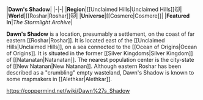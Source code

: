 |**Dawn's Shadow**|
|-|-|
|**Region**|[[Unclaimed Hills\|Unclaimed Hills]]🐱︎|
|**World**|[[Roshar\|Roshar]]🐱︎|
|**Universe**|[[Cosmere\|Cosmere]]|
|**Featured In**|*The Stormlight Archive*|

**Dawn's Shadow** is a location, presumably a settlement, on the coast of far eastern [[Roshar\|Roshar]].
It is located east of the [[Unclaimed Hills\|Unclaimed Hills]], on a sea connected to the [[Ocean of Origins\|Ocean of Origins]]. It is situated in the former [[Silver Kingdoms\|Silver Kingdom]] of [[Natanatan\|Natanatan]]. The nearest population center is the city-state of [[New Natanan\|New Natanan]].
Although eastern Roshar has been described as a "crumbling" empty wasteland, Dawn's Shadow is known to some mapmakers in [[Alethkar\|Alethkar]].



https://coppermind.net/wiki/Dawn%27s_Shadow